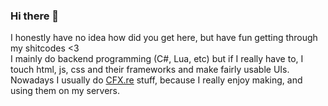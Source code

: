 ### Hi there 👋
I honestly have no idea how did you get here, but have fun getting through my shitcodes <3 <br>
I mainly do backend programming (C#, Lua, etc) but if I really have to, I touch html, js, css and their frameworks and make fairly usable UIs. <br>
Nowadays I usually do [CFX.re](https://github.com/citizenfx) stuff, because I really enjoy making, and using them on my servers.
